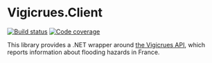 # Vigicrues.Client
[![Build status](https://ci.appveyor.com/api/projects/status/dxhegfa9ow48axtn?svg=true)](https://ci.appveyor.com/project/mcartoixa/vigicrues-client)
[![Code coverage](https://codecov.io/gh/mcartoixa/Vigicrues.Client/branch/main/graph/badge.svg)](https://codecov.io/gh/mcartoixa/Vigicrues.Client)

This library provides a .NET wrapper around [the Vigicrues API](https://www.vigicrues.gouv.fr/services/1/), which reports information about flooding hazards in France.
